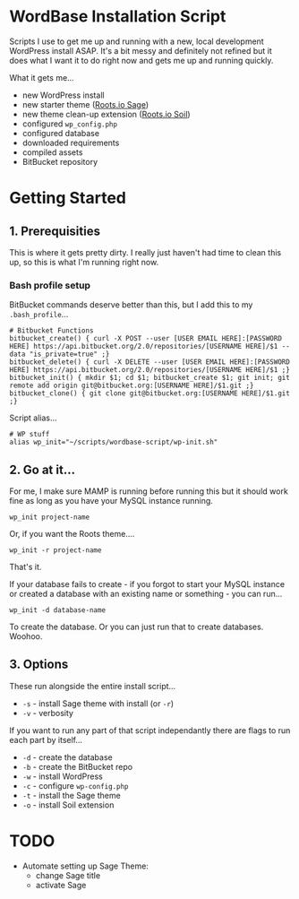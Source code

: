 # WordBase Installation Script

Scripts I use to get me up and running with a new, local development WordPress install ASAP. It's a bit messy and definitely not refined but it does what I want it to do right now and gets me up and running quickly.

What it gets me...
- new WordPress install
- new starter theme ([Roots.io Sage](roots.io/sage/))
- new theme clean-up extension ([Roots.io Soil](roots.io/plugins/soil/))
- configured `wp_config.php`
- configured database
- downloaded requirements
- compiled assets
- BitBucket repository

# Getting Started

## 1. Prerequisities

This is where it gets pretty dirty. I really just haven't had time to clean this up, so this is what I'm running right now.

### Bash profile setup

BitBucket commands deserve better than this, but I add this to my `.bash_profile`...

```
# Bitbucket Functions
bitbucket_create() { curl -X POST --user [USER EMAIL HERE]:[PASSWORD HERE] https://api.bitbucket.org/2.0/repositories/[USERNAME HERE]/$1 --data "is_private=true" ;}
bitbucket_delete() { curl -X DELETE --user [USER EMAIL HERE]:[PASSWORD HERE] https://api.bitbucket.org/2.0/repositories/[USERNAME HERE]/$1 ;}
bitbucket_init() { mkdir $1; cd $1; bitbucket_create $1; git init; git remote add origin git@bitbucket.org:[USERNAME HERE]/$1.git ;}
bitbucket_clone() { git clone git@bitbucket.org:[USERNAME HERE]/$1.git ;}
```

Script alias...

```
# WP stuff
alias wp_init="~/scripts/wordbase-script/wp-init.sh"
```

## 2. Go at it...

For me, I make sure MAMP is running before running this but it should work fine as long as you have your MySQL instance running.

```
wp_init project-name
```

Or, if you want the Roots theme....

```
wp_init -r project-name
```

That's it.

If your database fails to create - if you forgot to start your MySQL instance or created a database with an existing name or something - you can run...

```
wp_init -d database-name
```

To create the database. Or you can just run that to create databases. Woohoo.

## 3. Options

These run alongside the entire install script...
- `-s` - install Sage theme with install (or `-r`)
- `-v` - verbosity

If you want to run any part of that script independantly there are flags to run each part by itself...
- `-d` - create the database
- `-b` - create the BitBucket repo
- `-w` - install WordPress
- `-c` - configure `wp-config.php`
- `-t` - install the Sage theme
- `-o` - install Soil extension

# TODO

- Automate setting up Sage Theme:
	- change Sage title
	- activate Sage
